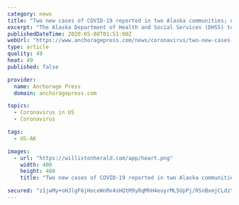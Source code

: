 ```yaml
---
category: news
title: "Two new cases of COVID-19 reported in two Alaska communities; one out-of-state case"
excerpt: "The Alaska Department of Health and Social Services (DHSS) today announced two new cases of COVID-19 in Eagle River (1) and Kenai (1). This brings the total case count to"
publishedDateTime: 2020-05-08T01:51:00Z
webUrl: "https://www.anchoragepress.com/news/coronavirus/two-new-cases-of-covid-19-reported-in-two-alaska-communities-one-out-of-state/article_5ec6cb78-90ce-11ea-bbd0-2b21f377e902.html"
type: article
quality: 49
heat: 49
published: false

provider:
  name: Anchorage Press
  domain: anchoragepress.com

topics:
  - Coronavirus in US
  - Coronavirus

tags:
  - US-AK

images:
  - url: "https://willistonherald.com/app/heart.png"
    width: 400
    height: 400
    title: "Two new cases of COVID-19 reported in two Alaska communities; one out-of-state case"

secured: "z1jwMy+oHJlgF6jHoceWnMx4sHQtM9yRqMhH4euyrML5UpPj/RSnBxmjCLdzY7V5nfofKccUpddHQvDCKRIK+DqWkpM7VCg3xQHCpoiGG735v/D/h9YNbXi/8lLBJI+Vtd8xL5MMTMjGmjsurRex8njXvEY0bqDHxrNsykpK5jdMMwME7yjMsLqMrytR8QRpypv32s/03RZpmwEgoPRtHosGx55djE5QTnhYHkJWbUUCXW3A8OTCiGUGD8StRECOX1iFLARflsXITO/9CaotyoT83niS2yYKCSeEzx7hY3V3rpkUChjf3wt71OI5urDR7IJ1NItMJPLBmpRH/CXmPmyqQ7j1705ERux18Ryp1uBaBtP+P6s+1QXJfjCb0mG1LR7ywHNjTak5PMj17HfTDNusVGpf2M+ViXMiw0sat+K/gr7fvfbwz2RKlgxfrwdLY+Hn2KbHv7prTqQ5pXkTTyyxugqBCH0+cBKdwHKGFmU=;OwmTbiHdci2OKAn0C5FFkg=="
---
```


